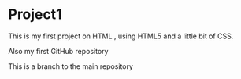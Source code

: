 # Project1
This is my first project on HTML , using HTML5 and a little bit of CSS.

Also my first GitHub repository

This is a branch to the main repository
